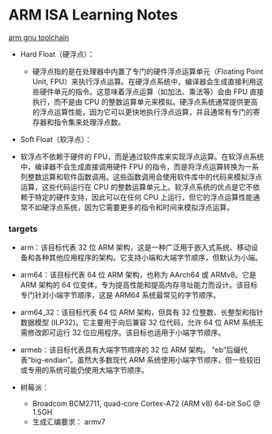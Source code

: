 # ARM ISA Learning Notes

[arm gnu toolchain](https://developer.arm.com/downloads/-/arm-gnu-toolchain-downloads)

- Hard Float（硬浮点）：
  - 硬浮点指的是在处理器中内置了专门的硬件浮点运算单元（Floating Point Unit, FPU）来执行浮点运算。在硬浮点系统中，编译器会生成直接利用这些硬件单元的指令。这意味着浮点运算（如加法、乘法等）会由 FPU 直接执行，而不是由 CPU 的整数运算单元来模拟。硬浮点系统通常提供更高的浮点运算性能，因为它可以更快地执行浮点运算，并且通常有专门的寄存器和指令集来处理浮点数。

- Soft Float（软浮点）：
- 软浮点不依赖于硬件的 FPU，而是通过软件库来实现浮点运算。在软浮点系统中，编译器不会生成直接调用硬件 FPU 的指令，而是将浮点运算转换为一系列整数运算和软件函数调用。这些函数调用会使用软件库中的代码来模拟浮点运算，这些代码运行在 CPU 的整数运算单元上。软浮点系统的优点是它不依赖于特定的硬件支持，因此可以在任何 CPU 上运行，但它的浮点运算性能通常不如硬浮点系统，因为它需要更多的指令和时间来模拟浮点运算。

### targets

- arm：该目标代表 32 位 ARM 架构，这是一种广泛用于嵌入式系统、移动设备和各种其他应用程序的架构。它支持小端和大端字节顺序，但默认为小端。
- arm64：该目标代表 64 位 ARM 架构，也称为 AArch64 或 ARMv8。它是 ARM 架构的 64 位变体，专为提高性能和提高内存寻址能力而设计。该目标专门针对小端字节顺序，这是 ARM64 系统最常见的字节顺序。
- arm64_32：该目标代表 64 位 ARM 架构，但具有 32 位整数、长整型和指针数据模型 (ILP32)。它主要用于向后兼容 32 位代码，允许 64 位 ARM 系统无需修改即可运行 32 位应用程序。该目标也适用于小端字节顺序。
- armeb：该目标代表具有大端字节顺序的 32 位 ARM 架构。 “eb”后缀代表“big-endian”。虽然大多数现代 ARM 系统使用小端字节顺序，但一些较旧或专用的系统可能仍使用大端字节顺序。

- 树莓派：
  - Broadcom BCM2711, quad-core Cortex-A72 (ARM v8) 64-bit SoC @ 1.5GH
  - 生成汇编要求： armv7
